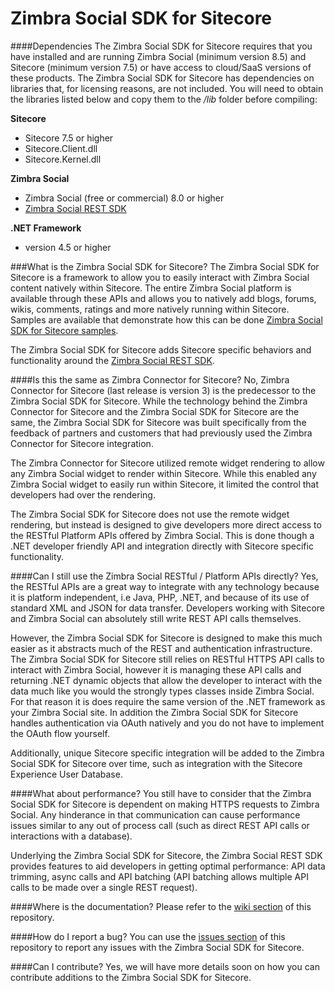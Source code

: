 # Zimbra Social SDK for Sitecore
####Dependencies
The Zimbra Social SDK for Sitecore requires that you have installed and are running Zimbra Social (minimum version 8.5) and Sitecore (minimum version 7.5) or have access to cloud/SaaS versions of these products. The Zimbra Social SDK for Sitecore has dependencies on libraries that, for licensing reasons, are not included. You will need to obtain the libraries listed below and copy them to the */lib* folder before compiling:

**Sitecore**
- Sitecore 7.5 or higher
- Sitecore.Client.dll
- Sitecore.Kernel.dll

**Zimbra Social**
- Zimbra Social (free or commercial) 8.0 or higher
- [Zimbra Social REST SDK](/Telligent/Social-Rest-SDK/)

**.NET Framework**
- version 4.5 or higher

###What is the Zimbra Social SDK for Sitecore?
The Zimbra Social SDK for Sitecore is a framework to allow you to easily interact with Zimbra Social content natively within Sitecore. The entire Zimbra Social platform is available through these APIs and allows you to natively add blogs, forums, wikis, comments, ratings and more natively running within Sitecore. Samples are available that demonstrate how this can be done [Zimbra Social SDK for Sitecore samples](https://github.com/Telligent/Social-SitecoreSDK-Samples).

The Zimbra Social SDK for Sitecore adds Sitecore specific behaviors and functionality around the [Zimbra Social REST SDK](https://github.com/Telligent/Social-Rest-SDK/).

####Is this the same as Zimbra Connector for Sitecore?
No, Zimbra Connector for Sitecore (last release is version 3) is the predecessor to the Zimbra Social SDK for Sitecore. While the technology behind the Zimbra Connector for Sitecore and the Zimbra Social SDK for Sitecore are the same, the Zimbra Social SDK for Sitecore was built specifically from the feedback of partners and customers that had previously used the Zimbra Connector for Sitecore integration. 

The Zimbra Connector for Sitecore utilized remote widget rendering to allow any Zimbra Social widget to render within Sitecore. While this enabled any Zimbra Social widget to easily run within Sitecore, it limited the control that developers had over the rendering.

The Zimbra Social SDK for Sitecore does not use the remote widget rendering, but instead is designed to give developers more direct access to the RESTful Platform APIs offered by Zimbra Social. This is done though a .NET developer friendly API and integration directly with Sitecore specific functionality.

####Can I still use the Zimbra Social RESTful / Platform APIs directly?
Yes, the RESTful APIs are a great way to integrate with any technology because it is platform independent, i.e Java, PHP, .NET, and because of its use of standard XML and JSON for data transfer. Developers working with Sitecore and Zimbra Social can absolutely still write REST API calls themselves.

However, the Zimbra Social SDK for Sitecore is designed to make this much easier as it abstracts much of the REST and authentication infrastructure. The Zimbra Social SDK for Sitecore still relies on RESTful HTTPS API calls to interact with Zimbra Social, however it is managing these API calls and returning .NET dynamic objects that allow the developer to interact with the data much like you would the strongly types classes inside Zimbra Social. For that reason it is does require the same version of the .NET framework as your Zimbra Social site. In addition the Zimbra Social SDK for Sitecore handles authentication via OAuth natively and you do not have to implement the OAuth flow yourself.

Additionally, unique Sitecore specific integration will be added to the Zimbra Social SDK for Sitecore over time, such as integration with the Sitecore Experience User Database.

####What about performance?
You still have to consider that the Zimbra Social SDK for Sitecore is dependent on making HTTPS requests to Zimbra Social. Any hinderance in that communication can cause performance issues similar to any out of process call (such as direct REST API calls or interactions with a database).

Underlying the Zimbra Social SDK for Sitecore, the Zimbra Social REST SDK provides features to aid developers in getting optimal performance: API data trimming, async calls and API batching (API batching allows multiple API calls to be made over a single REST request).

####Where is the documentation?
Please refer to the [wiki section](https://github.com/Zimbra/Social-Sitecore-SDK/wiki) of this repository.

####How do I report a bug?
You can use the [issues section](https://github.com/Zimbra/Social-Sitecore-SDK/issues) of this repository to report any issues with the Zimbra Social SDK for Sitecore.

####Can I contribute?
Yes, we will have more details soon on how you can contribute additions to the Zimbra Social SDK for Sitecore.